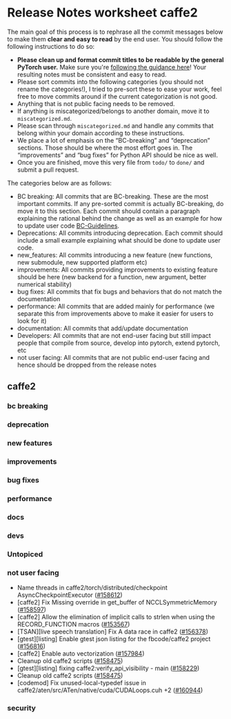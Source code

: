 
# Release Notes worksheet caffe2

The main goal of this process is to rephrase all the commit messages below to make them **clear and easy to read** by the end user. You should follow the following instructions to do so:

* **Please clean up and format commit titles to be readable by the general PyTorch user.** Make sure you're [following the guidance here](https://docs.google.com/document/d/14OmgGBr1w6gl1VO47GGGdwrIaUNr92DFhQbY_NEk8mQ/edit)! Your resulting notes must be consistent and easy to read.
* Please sort commits into the following categories (you should not rename the categories!), I tried to pre-sort these to ease your work, feel free to move commits around if the current categorization is not good.
* Anything that is not public facing needs to be removed.
* If anything is miscategorized/belongs to another domain, move it to `miscategorized.md`.
* Please scan through `miscategorized.md` and handle any commits that belong within your domain according to these instructions.
* We place a lot of emphasis on the “BC-breaking” and “deprecation” sections. Those should be where the most effort goes in. The “improvements” and “bug fixes” for Python API should be nice as well.
* Once you are finished, move this very file from `todo/` to `done/` and submit a pull request.

The categories below are as follows:

* BC breaking: All commits that are BC-breaking. These are the most important commits. If any pre-sorted commit is actually BC-breaking, do move it to this section. Each commit should contain a paragraph explaining the rational behind the change as well as an example for how to update user code [BC-Guidelines](https://docs.google.com/document/d/14OmgGBr1w6gl1VO47GGGdwrIaUNr92DFhQbY_NEk8mQ/edit#heading=h.a9htwgvvec1m).
* Deprecations: All commits introducing deprecation. Each commit should include a small example explaining what should be done to update user code.
* new_features: All commits introducing a new feature (new functions, new submodule, new supported platform etc)
* improvements: All commits providing improvements to existing feature should be here (new backend for a function, new argument, better numerical stability)
* bug fixes: All commits that fix bugs and behaviors that do not match the documentation
* performance: All commits that are added mainly for performance (we separate this from improvements above to make it easier for users to look for it)
* documentation: All commits that add/update documentation
* Developers: All commits that are not end-user facing but still impact people that compile from source, develop into pytorch, extend pytorch, etc
* not user facing: All commits that are not public end-user facing and hence should be dropped from the release notes

## caffe2
### bc breaking
### deprecation
### new features
### improvements
### bug fixes
### performance
### docs
### devs
### Untopiced
### not user facing
- Name threads in caffe2/torch/distributed/checkpoint AsyncCheckpointExecutor ([#158612](https://github.com/pytorch/pytorch/pull/158612))
- [caffe2]  Fix Missing override in get_buffer of NCCLSymmetricMemory ([#158597](https://github.com/pytorch/pytorch/pull/158597))
- [caffe2] Allow the elimination of implicit calls to strlen when using the RECORD_FUNCTION macros ([#153567](https://github.com/pytorch/pytorch/pull/153567))
- [TSAN][live speech translation] Fix A data race in caffe2 ([#156378](https://github.com/pytorch/pytorch/pull/156378))
- [gtest][listing] Enable gtest json listing for the fbcode/caffe2 project ([#156816](https://github.com/pytorch/pytorch/pull/156816))
- [caffe2] Enable auto vectorization ([#157984](https://github.com/pytorch/pytorch/pull/157984))
- Cleanup old caffe2 scripts ([#158475](https://github.com/pytorch/pytorch/pull/158475))
- [gtest][listing] fixing caffe2:verify_api_visibility - main ([#158229](https://github.com/pytorch/pytorch/pull/158229))
- Cleanup old caffe2 scripts ([#158475](https://github.com/pytorch/pytorch/pull/158475))
- [codemod] Fix unused-local-typedef issue in caffe2/aten/src/ATen/native/cuda/CUDALoops.cuh +2 ([#160944](https://github.com/pytorch/pytorch/pull/160944))
### security
